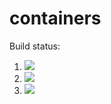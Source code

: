 # containers

Build status:
1. [![](https://github.com/somu-a/containers/workflows/tests-fibonacci/badge.svg)](https://github.com/somu-a/containers/actions?query=workflow%3Atests-fibonacci)
1. [![](https://github.com/somu-a/containers/workflows/tests-range/badge.svg)](https://github.com/somu-a/containers/actions?query=workflow%3Atests-range)
1. [![](https://github.com/somu-a/containers/workflows/tests-unicode/badge.svg)](https://github.com/somu-a/containers/actions?query=workflow%3Atests-unicode)
